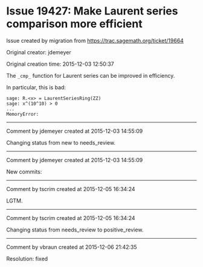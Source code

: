 # Issue 19427: Make Laurent series comparison more efficient

Issue created by migration from https://trac.sagemath.org/ticket/19664

Original creator: jdemeyer

Original creation time: 2015-12-03 12:50:37

The `_cmp_` function for Laurent series can be improved in efficiency.

In particular, this is bad:

```
sage: R.<x> = LaurentSeriesRing(ZZ)
sage: x^(10^10) > 0
...
MemoryError: 
```



---

Comment by jdemeyer created at 2015-12-03 14:55:09

Changing status from new to needs_review.


---

Comment by jdemeyer created at 2015-12-03 14:55:09

New commits:


---

Comment by tscrim created at 2015-12-05 16:34:24

LGTM.


---

Comment by tscrim created at 2015-12-05 16:34:24

Changing status from needs_review to positive_review.


---

Comment by vbraun created at 2015-12-06 21:42:35

Resolution: fixed
